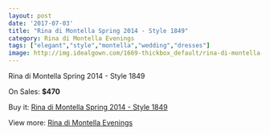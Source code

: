 ```yaml
---
layout: post
date: '2017-07-03'
title: "Rina di Montella Spring 2014 - Style 1849"
category: Rina di Montella Evenings
tags: ["elegant","style","montella","wedding","dresses"]
image: http://img.idealgown.com/1669-thickbox_default/rina-di-montella-spring-2014-style-1849.jpg
---
```

Rina di Montella Spring 2014 - Style 1849

On Sales: **$470**
<a href="https://www.idealgown.com/en/rina-di-montella-evenings/773-rina-di-montella-spring-2014-style-1849.html"><amp-img layout="responsive" width="600" height="600" src="//img.idealgown.com/1669-thickbox_default/rina-di-montella-spring-2014-style-1849.jpg" alt="Rina di Montella Spring 2014 - Style 1849 0" /></a>
<a href="https://www.idealgown.com/en/rina-di-montella-evenings/773-rina-di-montella-spring-2014-style-1849.html"><amp-img layout="responsive" width="600" height="600" src="//img.idealgown.com/1670-thickbox_default/rina-di-montella-spring-2014-style-1849.jpg" alt="Rina di Montella Spring 2014 - Style 1849 1" /></a>

Buy it: [Rina di Montella Spring 2014 - Style 1849](https://www.idealgown.com/en/rina-di-montella-evenings/773-rina-di-montella-spring-2014-style-1849.html "Rina di Montella Spring 2014 - Style 1849")

View more: [Rina di Montella Evenings](https://www.idealgown.com/en/10-rina-di-montella-evenings "Rina di Montella Evenings")